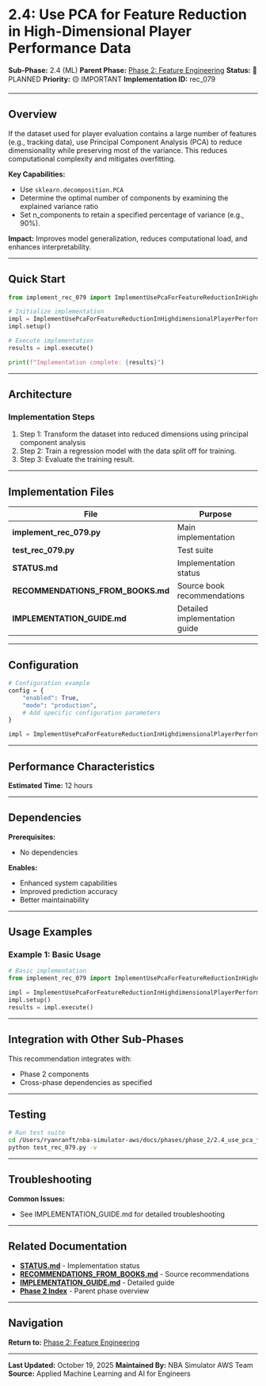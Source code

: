 # 2.4: Use PCA for Feature Reduction in High-Dimensional Player Performance Data

**Sub-Phase:** 2.4 (ML)
**Parent Phase:** [Phase 2: Feature Engineering](../PHASE_2_INDEX.md)
**Status:** 🔵 PLANNED
**Priority:** 🟡 IMPORTANT
**Implementation ID:** rec_079

---

## Overview

If the dataset used for player evaluation contains a large number of features (e.g., tracking data), use Principal Component Analysis (PCA) to reduce dimensionality while preserving most of the variance. This reduces computational complexity and mitigates overfitting.

**Key Capabilities:**
- Use `sklearn.decomposition.PCA`
- Determine the optimal number of components by examining the explained variance ratio
- Set n_components to retain a specified percentage of variance (e.g., 90%).

**Impact:**
Improves model generalization, reduces computational load, and enhances interpretability.

---

## Quick Start

```python
from implement_rec_079 import ImplementUsePcaForFeatureReductionInHighdimensionalPlayerPerformanceData

# Initialize implementation
impl = ImplementUsePcaForFeatureReductionInHighdimensionalPlayerPerformanceData()
impl.setup()

# Execute implementation
results = impl.execute()

print(f"Implementation complete: {results}")
```

---

## Architecture

### Implementation Steps

1. Step 1: Transform the dataset into reduced dimensions using principal component analysis
2. Step 2: Train a regression model with the data split off for training.
3. Step 3: Evaluate the training result.

---

## Implementation Files

| File | Purpose |
|------|---------|
| **implement_rec_079.py** | Main implementation |
| **test_rec_079.py** | Test suite |
| **STATUS.md** | Implementation status |
| **RECOMMENDATIONS_FROM_BOOKS.md** | Source book recommendations |
| **IMPLEMENTATION_GUIDE.md** | Detailed implementation guide |

---

## Configuration

```python
# Configuration example
config = {
    "enabled": True,
    "mode": "production",
    # Add specific configuration parameters
}

impl = ImplementUsePcaForFeatureReductionInHighdimensionalPlayerPerformanceData(config=config)
```

---

## Performance Characteristics

**Estimated Time:** 12 hours

---

## Dependencies

**Prerequisites:**
- No dependencies

**Enables:**
- Enhanced system capabilities
- Improved prediction accuracy
- Better maintainability

---

## Usage Examples

### Example 1: Basic Usage

```python
# Basic implementation
from implement_rec_079 import ImplementUsePcaForFeatureReductionInHighdimensionalPlayerPerformanceData

impl = ImplementUsePcaForFeatureReductionInHighdimensionalPlayerPerformanceData()
impl.setup()
results = impl.execute()
```

---

## Integration with Other Sub-Phases

This recommendation integrates with:
- Phase 2 components
- Cross-phase dependencies as specified

---

## Testing

```bash
# Run test suite
cd /Users/ryanranft/nba-simulator-aws/docs/phases/phase_2/2.4_use_pca_for_feature_reduction_in_high-dimensional_player_per
python test_rec_079.py -v
```

---

## Troubleshooting

**Common Issues:**
- See IMPLEMENTATION_GUIDE.md for detailed troubleshooting

---

## Related Documentation

- **[STATUS.md](STATUS.md)** - Implementation status
- **[RECOMMENDATIONS_FROM_BOOKS.md](RECOMMENDATIONS_FROM_BOOKS.md)** - Source recommendations
- **[IMPLEMENTATION_GUIDE.md](IMPLEMENTATION_GUIDE.md)** - Detailed guide
- **[Phase 2 Index](../PHASE_2_INDEX.md)** - Parent phase overview

---

## Navigation

**Return to:** [Phase 2: Feature Engineering](../PHASE_2_INDEX.md)

---

**Last Updated:** October 19, 2025
**Maintained By:** NBA Simulator AWS Team
**Source:** Applied Machine Learning and AI for Engineers
